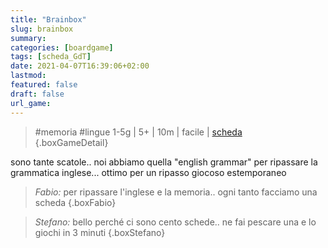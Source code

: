 ```yaml
---
title: "Brainbox"
slug: brainbox
summary: 
categories: [boardgame]
tags: [scheda_GdT]
date: 2021-04-07T16:39:06+02:00
lastmod: 
featured: false
draft: false
url_game: 
---
```

> #memoria #lingue
> 1-5g | 5+ | 10m | facile | [scheda]()  
{.boxGameDetail}

sono tante scatole.. noi abbiamo quella "english grammar" per ripassare la grammatica inglese... ottimo per un ripasso giocoso estemporaneo

> *Fabio:* per ripassare l'inglese e la memoria.. ogni tanto facciamo una scheda
{.boxFabio}

> *Stefano:* bello perché ci sono cento schede.. ne fai pescare una e lo giochi in 3 minuti
{.boxStefano}
